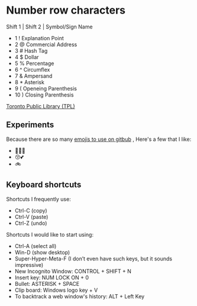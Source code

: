 # Number row characters
Shift 1 | Shift 2 | Symbol/Sign Name


- 1  !  Explanation Point
- 2  @  Commercial Address
- 3  \#  Hash Tag
- 4  $  Dollar
- 5  %  Percentage
- 6  ^  Circumflex
- 7  &  Ampersand
- 8 \*  Asterisk
- 9  (  Openeing Parenthesis
- 10 )  Closing Parenthesis

[Toronto Public Library (TPL)](https://www.torontopubliclibrary.ca/) 


## Experiments

Because there are so many [emojis to use on gitbub](https://gist.github.com/rxaviers/7360908) ,
Here's a few that I like:

* :metal::satisfied::metal:
* :kissing_closed_eyes::two_hearts:
* :bike:

## Keyboard shortcuts
Shortcuts I frequently use: 
- Ctrl-C (copy)
- Ctrl-V (paste)
- Ctrl-Z (undo)

Shortcuts I would like to start using: 
- Ctrl-A (select all)
- Win-D (show desktop)
- Super-Hyper-Meta-F (I don’t even have such keys, but it sounds impressive)
- New Incognito Window: CONTROL + SHIFT + N
- Insert key: NUM LOCK ON + 0
- Bullet: ASTERISK + SPACE
- Clip board: Windows logo key + V
- To backtrack a web window's history: ALT + Left Key



